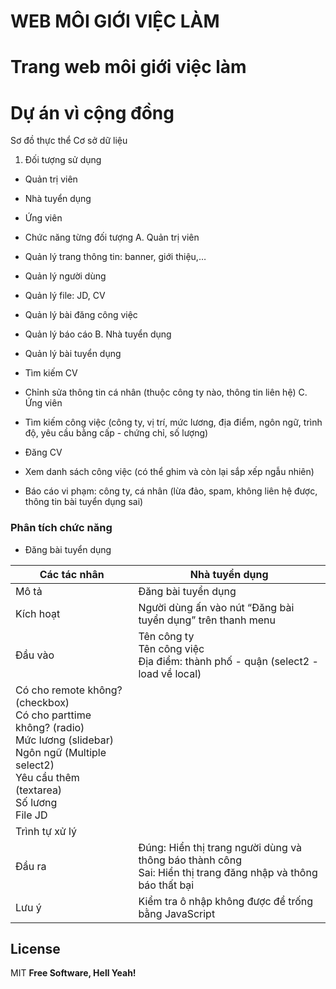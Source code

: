 # WEB MÔI GIỚI VIỆC LÀM
# Trang web môi giới việc làm
# Dự án vì cộng đồng
Sơ đồ thực thể Cơ sở dữ liệu

1. Đối tượng sử dụng
- Quản trị viên
- Nhà tuyển dụng
- Ứng viên
- Chức năng từng đối tượng
A. Quản trị viên

- Quản lý trang thông tin: banner, giới thiệu,…
- Quản lý người dùng
- Quản lý file: JD, CV
- Quản lý bài đăng công việc
- Quản lý báo cáo
B. Nhà tuyển dụng

- Quản lý bài tuyển dụng
- Tìm kiếm CV
- Chỉnh sửa thông tin cá nhân (thuộc công ty nào, thông tin liên hệ)
C. Ứng viên

- Tìm kiếm công việc (công ty, vị trí, mức lương, địa điểm, ngôn ngữ, trình độ, yêu cầu bằng cấp - chứng chỉ, số lượng)
- Đăng CV
- Xem danh sách công việc (có thể ghim và còn lại sắp xếp ngẫu nhiên)
- Báo cáo vi phạm: công ty, cá nhân (lừa đảo, spam, không liên hệ được, thông tin bài tuyển dụng sai)


### Phân tích chức năng 

- Đăng bài tuyển dụng

| Các tác nhân	| Nhà tuyển dụng |
| ----- | ----- |
| Mô tả	| Đăng bài tuyển dụng |
| Kích hoạt	| Người dùng ấn vào nút “Đăng bài tuyển dụng” trên thanh menu |
| Đầu vào	| Tên công ty <br> Tên công việc <br> Địa điểm: thành phố - quận (select2 - load về local) <br>
Có cho remote không? (checkbox) <br> Có cho parttime không? (radio) <br> Mức lương (slidebar) <br> Ngôn ngữ (Multiple select2) <br> Yêu cầu thêm (textarea) <br> Số lương<br> File JD|
| Trình tự xử lý | |	
| Đầu ra	| Đúng: Hiển thị trang người dùng và thông báo thành công<br>Sai: Hiển thị trang đăng nhập và thông báo thất bại |
| Lưu ý	| Kiểm tra ô nhập không được để trống bằng JavaScript |


## License
MIT
**Free Software, Hell Yeah!**
